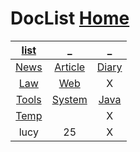 # DocList   [Home](../index.md)

| __[list](list.md)__ | _ | _ |
|:---:|:---:|:---:|
| [News](News/index.md) | [Article](article/index.md) | [Diary](Diary/index.md) |
| [Law](Law/index.md) | [Web](Web/index.md) | X |
| [Tools](Tools/index.md) | [System](System/index.md) | [Java](Java/index.md) |
| [Temp](Temp/index.md) |  | X |
| lucy | 25 | X |

